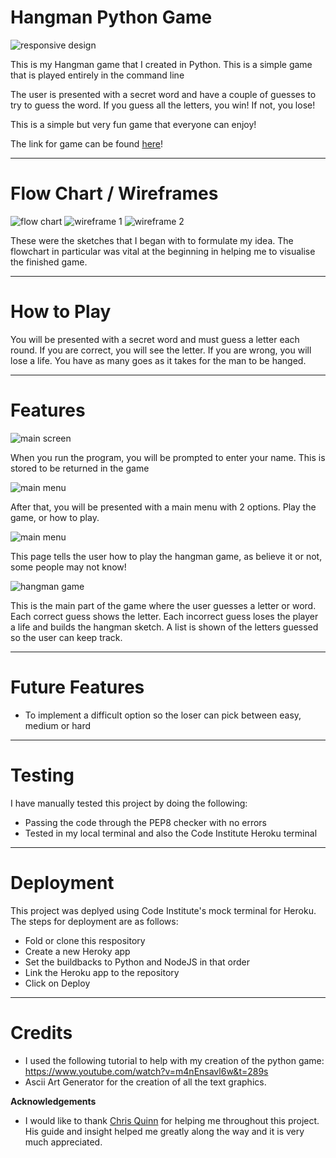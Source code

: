 # Hangman Python Game
  <img src="wireframes/responsive.JPG" alt="responsive design">

This is my Hangman game that I created in Python. This is a simple game that is played entirely in the command line

The user is presented with a secret word and have a couple of guesses to try to guess the word.
If you guess all the letters, you win! If not, you lose!

This is a simple but very fun game that everyone can enjoy!

The link for game can be found [here](https://hangman-game-ck-fsd.herokuapp.com/)!

---

# Flow Chart / Wireframes
  <img src="wireframes/hangman_flowchart.jpeg" alt="flow chart">
  <img src="wireframes/Hangman_wireframe-01.jpg" alt="wireframe 1">
  <img src="wireframes/Hangman_wireframe-02.jpg" alt="wireframe 2">

These were the sketches that I began with to formulate my idea. The flowchart in particular was vital
at the beginning in helping me to visualise the finished game.

---

# How to Play

You will be presented with a secret word and must guess a letter each round.
If you are correct, you will see the letter. If you are wrong, you will lose a life.
You have as many goes as it takes for the man to be hanged.

---

# Features
<img src="wireframes/main_screen.JPG" alt="main screen">

When you run the program, you will be prompted to enter your name.
This is stored to be returned in the game

<img src="wireframes/main_menu.JPG" alt="main menu">

After that, you will be presented with a main menu with 2 options.
Play the game, or how to play.

<img src="wireframes/rules.JPG" alt="main menu">

This page tells the user how to play the hangman game, as believe it or not, some people may not know!

<img src="wireframes/hangman_game.JPG" alt="hangman game">

This is the main part of the game where the user guesses a letter or word. Each correct guess shows the letter.
Each incorrect guess loses the player a life and builds the hangman sketch.
A list is shown of the letters guessed so the user can keep track.

---

# Future Features

* To implement a difficult option so the loser can pick between easy, medium or hard

---

# Testing

I have manually tested this project by doing the following:

* Passing the code through the PEP8 checker with no errors
* Tested in my local terminal and also the Code Institute Heroku terminal

---

# Deployment

This project was deplyed using Code Institute's mock terminal for Heroku.
The steps for deployment are as follows:

* Fold or clone this respository
* Create a new Heroky app
* Set the buildbacks to Python and NodeJS in that order
* Link the Heroku app to the repository
* Click on Deploy

---

# Credits

   * I used the following tutorial to help with my creation of the python game: https://www.youtube.com/watch?v=m4nEnsavl6w&t=289s
   * Ascii Art Generator for the creation of all the text graphics.

**Acknowledgements**
* I would like to thank <a href="https://github.com/10xOXR">Chris Quinn</a> for helping me throughout this project. His guide and insight helped me greatly along the way and it is very much appreciated.

